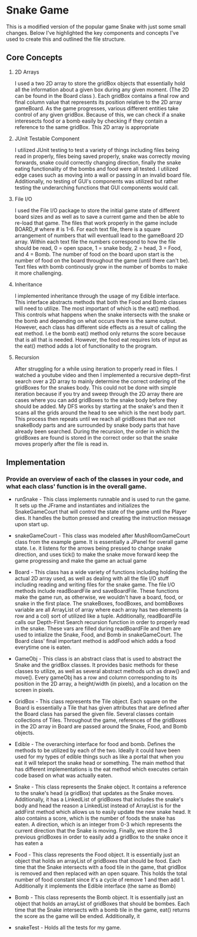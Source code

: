 # Snake Game
This is a modified version of the popular game Snake with just some small changes. Below I've highlighted the key components and concepts I've used to create this and outlined the file structure.

## Core Concepts

  1. 2D Arrays

       I used a two 2D array to store the gridBox objects that essentially hold all the
       information about a given box during any given moment. (The 2D can be found in the Board
       class ). Each gridBox contains a final row and final column value that represents its position relative to the
       2D array gameBoard. As the game progresses, various different entities take control of any given gridBox.
       Because of this, we can check if a snake interesects food or a bomb easily by checking if they contain a reference
       to the same gridBox. This 2D array is appropriate

  2. JUnit Testable Component

       I utilized JUnit testing to test a variety of things including files being read in properly,
       files being saved properly, snake was correctly moving forwards, snake could correctly changing direction,
       finally the snake eating functionality of the bombs and food were all tested.
       I utilized edge cases such as moving into a wall or passing in an invalid board file.
       Additionally, no testing of GUI's components was utilized but rather testing the underarching functions that
       GUI components would call.

  3. File I/O

       I used the File I/O package to store the initial game state of different board
       sizes and as well as to save a current game and then be able to re-load that game.
       The files that work properly in the game include BOARD_# where # is 1-6. For each text file,
       there is a square arrangement of numbers that will eventuall lead to the gameBoard 2D array.
       Within each text file the numbers correspond to how the file should be read, 0 = open space,
       1 = snake body, 2 = head, 3 = Food, and 4 = Bomb. The number of food on the board upon start is the number of
       food on the board throughout the game (until there can't be). Text files with bomb continously grow in the number
       of bombs to make it more challenging.

  4. Inheritance

      I implemented inheritance through the usage of my Edible interface. This interface abstracts methods that both
      the Food and Bomb classes will need to utilize. The most important of which is the eat() method. This controls
      what happens when the snake intersects with the snake or the bomb and depending on what occurs there is the same output.
      However, each class has different side effects as a result of calling the eat method. I.e the bomb eat() method
      only returns the score because that is all that is needed. However, the food eat requires lots of input as the eat()
      method adds a lot of functionality to the program.

  5. Recursion

       After struggling for a while using iteration to properly read in files. I watched a youtube video
       and then I implemented a recursive depth-first search over a 2D array to mainly determine
       the correct ordering of the gridBoxes for the snakes body. This could not be done with simple
       iteration because if you try and sweep through the 2D array there are cases where you can add gridBoxes
       to the snake body before they should be added. My DFS works by starting at the snake's and then
       it scans all the grids around the head to see which is the next body part. This process then
       repeats until we reach all gridBoxes that are not snakeBody parts and are surrounded by snake body parts
       that have already been searched. During the recursion, the order in which the gridBoxes are found is stored in
       the correct order so that the snake moves properly after the file is read in.

## Implementation

### Provide an overview of each of the classes in your code, and what each class' function is in the overall game.

- runSnake - This class implements runnable and is used to run the game. It sets up the JFrame and
  instantiates and initializes the SnakeGameCourt that will control the state of the game
  until the Player dies. It handles the button pressed and creating the instruction message upon start up.

- snakeGameCourt - This class was modeled after MushRoomGameCourt class from the example game.
  It is essentially a JPanel for overall game state. I.e. it listens for the arrows being pressed to change snake direction,
  and uses tick() to make the snake move forward keep the game progressing and make the game an actual game

- Board - This class has a wide variety of functions including holding the actual 2D array used,
  as well as dealing with all the file I/O stuff including reading and writing files for the snake game.
  The file I/O methods include readBoardFile and saveBoardFile. These functions make the game run, as otherwise,
  we wouldn't have a board, food, or snake in the first place. The snakeBoxes, foodBoxes, and bombBoxes variable
  are all ArrayList of array where each array has two elements (a row and a col) sort of utilized like a tuple.
  Additionally, readBoardFile calls our Depth-First Search recursion function in order to properly read in the snake.
  These vars are filled during readBoardFile and then are used to intialize the Snake, Food, and Bomb in snakeGameCourt.
  The Board class' final important method is addFood which adds a food everytime one is eaten.

- GameObj - This class is an abstract class that is used to abstract
  the Snake and the gridBox classes. It provides basic methods for these
  classes to utilize, as well as several abstract methods uch as draw() and move().
  Every gameObj has a row and column corresponding to its position in the 2D array, a height/width (in pixels), and a
  location on the screen in pixels.

- GridBox - This class represents the Tile object. Each square on the Board is essentially
  a Tile that has given attributes that are defined after the Board class has parsed
  the given file. Several classes contain collections of Tiles. Throughout the game,
  references of the gridBoxes in the 2D array in Board are passed around the Snake, Food, and Bomb objects.

- Edible - The overarching interface for food and bomb. Defines the methods to be utilized by each of the two.
  Ideally it could have been used for my types of edible things such as like a portal that when you eat it will
  teleport the snake head or something. The main method that has different implementations is the eat method which
  executes certain code based on what was actually eaten.

- Snake - This class represents the Snake object. It contains a reference to the snake's head (a gridBox)
  that updates as the Snake moves. Additionally, it has a LinkedList of gridBoxes that includes the snake's body and head
  the reason a LinkedList instead of ArrayList is for the addFirst method which allows us to easily update the new snake head.
  It also contains a score, which is the number of foods the snake has eaten. A direction, which is an integer from 0-3 which
  represents the current direction that the Snake is moving. Finally, we store the 3 previous gridBoxes in order to easily
  add a gridBox to the snake once it has eaten a

- Food - This class represents the Food object. It is essentially just an object that holds
  an arrayList of gridBoxes that should be food. Each time that the Snake intersects with a food tile in the game,
  that gridBox is removed and then replaced with an open square. This holds the total number of food constant since
  it's a cycle of remove 1 and then add 1. Additionally it implements the Edible interface (the same as Bomb)

- Bomb - This class represents the Bomb object. It is essentially just an object that holds
  an arrayList of gridBoxes that should be bombes. Each time that the Snake intersects with a bomb tile in the game,
  eat() returns the score as the game will be ended. Additionally, it

- snakeTest - Holds all the tests for my game.
